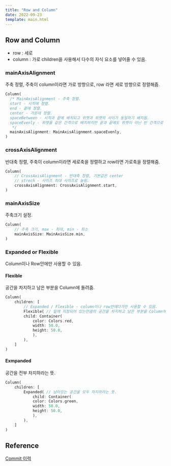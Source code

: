 ```yaml
---
title: "Row and Column"
date: 2022-09-23
template: main.html
---
```

## Row and Column 
- row : 세로
- column : 가로 
children을 사용해서 다수의 자식 요소를 넣어줄 수 있음.
### mainAxisAlignment 
주축 정렬, 주축이 column이라면 가로 방향으로, row 라면 세로 방향으로 정렬해줌.
```dart
Column(
  /* MainAxisAlignment - 주축 정렬.
  start - 시작에 정렬.
  end - 끝에 정렬.
  center - 가운데 정렬.
  spaceBetween - 시작과 끝에 배치되고 위젯과 위젯의 사이가 동일하기 배치됨.
  spaceEvenly - 위젯을 같은 간격으로 배치하지만 끝과 끝에도 위젯이 아닌 빈 간격으로 시작함.            spaceArround - spaceEvenly에서 끝과 끝의 간격을 반만 줌.
   */
  mainAxisAlignment: MainAxisAlignment.spaceEvenly,
)
```
### crossAxisAlignment
반대축 정렬, 주축이 column이라면 세로축을 정렬하고 row라면 가로축을 정렬해줌.
```dart
Column(
	// CrossAxisAlignment - 반대축 정렬, 기본값은 center
    // strech - 사이즈 최대 사이즈로 늘림.
	crossAxisAlignment: CrossAxisAlignment.start,
)
```
### mainAxisSize
주축크기 설정.
```dart
Column(
    // 주축 크기, max - 최대, min - 최소
    mainAxisSize: MainAxisSize.min,
)
```
### Expanded or Flexible
Column이나 Row안에만 사용할 수 있음.
#### Flexible
공간을 차지하고 남은 부분을 Column에 돌려줌.
```dart
Column(
	children: [
		// Expanded / Flexible - column이나 row안에다가만 사용할 수 있음.
        Flexible( // 밑에 지정되어 있는만큼의 공간을 차지하고 남은 부분을 Column에 돌려줌.
        child: Container(
			color: Colors.red,
            width: 50.0,
            height: 50.0,
			),
        ),
	]
)
```
#### Exmpanded
공간을 전부 차지하라는 뜻.
```dart
Column(
	children: [
		Expanded( // 남아있는 공간을 모두 차지하라는 뜻.
            child: Container(
            color: Colors.green,
            width: 50.0,
            height: 50.0,
			),
		),	
	]
)
```
## Reference 
[Commit 이력](https://github.com/rookedsysc/Flutter-Study/commits/main/Project/row_and_column)




